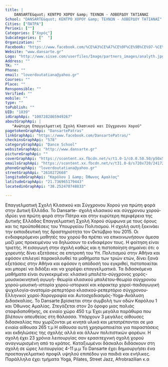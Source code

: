 ```yaml
---
title: |
    DANSARTE&quot; ΚΕΝΤΡΟ ΧΟΡΟΥ &amp; ΤΕΧΝΩΝ - ΛΟΒΕΡΔΟΥ ΤΑΤΙΑΝΑΣ
School: "DANSARTE&quot; ΚΕΝΤΡΟ ΧΟΡΟΥ &amp; ΤΕΧΝΩΝ - ΛΟΒΕΡΔΟΥ ΤΑΤΙΑΝΑΣ"
Cities: ["ΠΑΤΡΑ"]
Perioxi: [""]
Categories: ["Χορός"]
Subcategories: ["  "]
Organization: ""
Facebook: "https://www.facebook.com/%CE%A3%CE%A7%CE%9F%CE%9B%CE%97-%CE%A7%CE%9F%CE%A1%CE%9F%CE%A5-%CE%91%CE%B3%CE%B3%CE%B5%CE%BB%CE%B9%CE%BA%CE%AE-%CE%9C%CE%BF%CF%85%CF%81%CF%84%CE%B6%CE%BF%CF%8D%CE%BA%CE%BF%CF%85-%CE%94%CE%B7%CE%BC%CE%AE%CF%84%CF%81%CE%B7%CF%82-%CE%9A%CE%B5%CF%86%CF%83%CE%B5%CF%81%CE%AF%CE%B4%CE%B7%CF%82-585122411654477/"
Website: "www.dansarte.gr"
Logo: "http://www.sisxe.com/userfiles/Image/partners_images/analyth.jpg"
Address: ""
TK: ""
Phone: ""
email: "loverdoutatiana@yahoo.gr"
Courses: ""
Place: ""
Rensponsible: ""
Verified: ""
mobile: ""
type: ""
toPublish: ""
UID: "1839"
idGraphApi: "1007282865949267"
aboutGraphApi: | 
   "Ανώτερη Επαγγελματική Σχολή Κλασικού και Σύγχρονου Χορού"
pagetokenGraphApi: "DansartePatras"
linkGraphApi: "https://www.facebook.com/DansartePatras/"
checkinsGraphApi: "578"
categoryGraphApi: "Dance School"
websiteGraphApi: "http://www.dansarte.gr"
pictureGraphApi: ""
coverGraphApi: "https://scontent.xx.fbcdn.net/v/t1.0-1/c0.0.50.50/p50x50/11039211_1011372688873618_4316753343362548029_n.png?oh=0834289ac03708923978e6414fec21e6&amp;oe=5B3A1C54"
emailsGraphApi: "https://scontent.xx.fbcdn.net/v/t31.0-8/s720x720/24172999_1756698317674381_4800347244091725262_o.jpg?oh=649d1e09be698125a1d98c14c25c8ce5&amp;oe=5B364CE2"
phoneGraphApi: "loverdoutatiana@yahoo.gr"
streetGraphApi: "2610272668"
longitudeGraphApi: "Καρόλου 1 &amp; Όθωνος Αμαλίας"
latitudeGraphApi: "21.736965179443"
locatedinGraphApi: "38.252470748833"

---
```


Επαγγελματική Σχολή Κλασικού και Σύγχρονου Χορού για πρώτη φορά στην Δυτική Ελλάδα. Το Dansarte- σχολή κλασικού και σύγχρονου χορού-ιδρύει για πρώτη φορά στην Πάτρα και στην ευρύτερη περιφέρεια της Δυτικής Ελλάδας Επαγγελματική Σχολή Χορού σύμφωνα με τους όρους και τις προϋποθέσεις του Υπουργείου Πολιτισμού. Η σχολή αυτή ξεκινάει την εκπαιδευτική της δραστηριότητα τον Οκτώβριο του 2015. Οι ενδιαφερόμενοι μαθητές του χορού θα πρέπει να επικοινωνήσουν άμεσα μαζί μας προκειμένου να δηλώσουν το ενδιαφέρον τους. Η φοίτηση είναι τριετής. Η εισαγωγή στην σχολή καθώς και η πιστοποίηση σημαίνει ότι: ο χορευτής δίνει εξετάσεις σε επιτροπή του Υπ. Πολιτισμού στην Αθήνα και εφόσον επιλεγεί παρακολουθεί τα μαθήματα των τριών ετών, δίνει ξανά εξετάσεις στην Αθήνα και εφόσον η απόδοσή του εγκριθεί, πιστοποιείται και μπορεί να διδάξει και να χορέψει επαγγελματικά. Τα διδασκόμενα μαθήματα είναι συγκεκριμένα: κλασικό μπαλέτο-σύγχρονος χορός-μουσικοκινητική αγωγή- θεωρία κλασικού μπαλέτου-θεωρία σύγχρονου χορού-μουσική-ιστορία χορού-ιστορικοί και κάρακτερ χοροί-παιδαγωγική ψυχολογία-ανατομία-ρεπερτόριο κλασικού-ρεπερτόριο σύγχρονου-Ελληνικοί χοροί-Χορογραφία και Αυτοσχεδιασμός-Yoga-Ανάλυση Διδασκαλίας. Το Dansarte βρίσκεται στην συμβολή των οδών Καρόλου 1 και Όθωνος Αμαλίας. Στεγάζεται στον 2ο όροφο μιας παλιάς σταφιδαποθήκης, σε ενιαίο χώρο 450 τ.μ Έχει μεγάλα παράθυρα που βλέπουν απευθείας στη θάλασσα. Υπάρχουν 3 μεγάλες αίθουσες διδασκαλίας που χωρίζονται με κινητά υλικά και μετατρέπονται σε μια ενιαία αίθουσα 265 τ.μ Η αίθουσα αυτή χρησιμοποιείται για παραστάσεις και εκδηλώσεις της σχολής αλλά και άλλων πολιτιστικών φορέων. Η σχολή έχει 23 χρόνια λειτουργίας σαν ερασιτεχνική σχολή χορού αναγνωρισμένη από το κράτος. Καταξιωμένοι δάσκαλοι διδάσκουν στη σχολή σε ώρες λειτουργίας 4-11 μ.μ Το Dansarte έχει δημιουργήσει ένα προεπαγγελματικό προφίλ υψηλού επιπέδου για παιδιά και ενήλικες. Παράλληλα έχει τμήματα Yoga, Pilates, Street Jazz, Afrobrazilian κ.α

